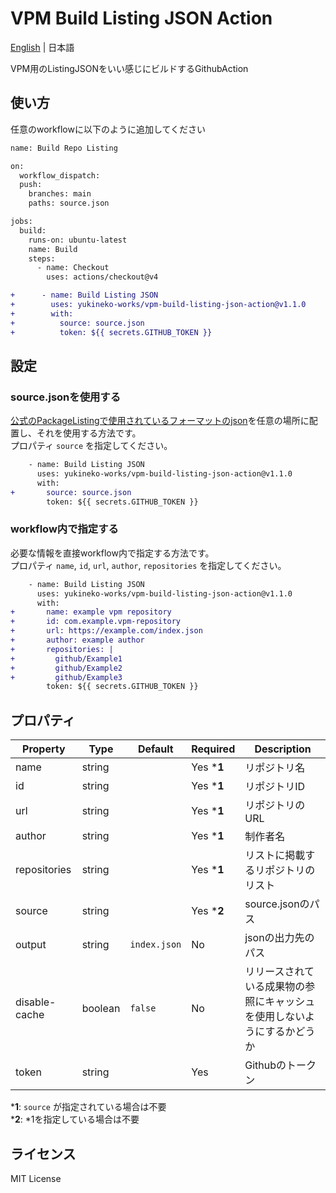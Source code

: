 # VPM Build Listing JSON Action
[English](README.md) | 日本語  
  
VPM用のListingJSONをいい感じにビルドするGithubAction  

## 使い方
任意のworkflowに以下のように追加してください
```diff
name: Build Repo Listing

on: 
  workflow_dispatch:
  push:
    branches: main
    paths: source.json

jobs:
  build:
    runs-on: ubuntu-latest
    name: Build
    steps:
      - name: Checkout
        uses: actions/checkout@v4

+      - name: Build Listing JSON
+        uses: yukineko-works/vpm-build-listing-json-action@v1.1.0
+        with:
+          source: source.json
+          token: ${{ secrets.GITHUB_TOKEN }}
```

## 設定
### source.jsonを使用する
[公式のPackageListingで使用されているフォーマットのjson](https://github.com/vrchat-community/template-package-listing/blob/main/source.json)を任意の場所に配置し、それを使用する方法です。  
プロパティ `source` を指定してください。  
```diff
    - name: Build Listing JSON
      uses: yukineko-works/vpm-build-listing-json-action@v1.1.0
      with:
+       source: source.json
        token: ${{ secrets.GITHUB_TOKEN }}
```

### workflow内で指定する
必要な情報を直接workflow内で指定する方法です。  
プロパティ `name`, `id`, `url`, `author`, `repositories` を指定してください。  
```diff
    - name: Build Listing JSON
      uses: yukineko-works/vpm-build-listing-json-action@v1.1.0
      with:
+       name: example vpm repository
+       id: com.example.vpm-repository
+       url: https://example.com/index.json
+       author: example author
+       repositories: |
+         github/Example1
+         github/Example2
+         github/Example3
        token: ${{ secrets.GITHUB_TOKEN }}
```

## プロパティ

Property | Type | Default | Required | Description
--- | --- | --- | --- | ---
name | string | | Yes ***1** | リポジトリ名
id | string | | Yes ***1** | リポジトリID
url | string | | Yes ***1** | リポジトリのURL
author | string | | Yes ***1** | 制作者名
repositories | string | | Yes ***1** | リストに掲載するリポジトリのリスト
source | string | | Yes ***2** | source.jsonのパス
output | string | `index.json` | No | jsonの出力先のパス
disable-cache | boolean | `false` | No | リリースされている成果物の参照にキャッシュを使用しないようにするかどうか
token | string | | Yes | Githubのトークン

***1**: `source` が指定されている場合は不要  
***2**: *1を指定している場合は不要

## ライセンス
MIT License
